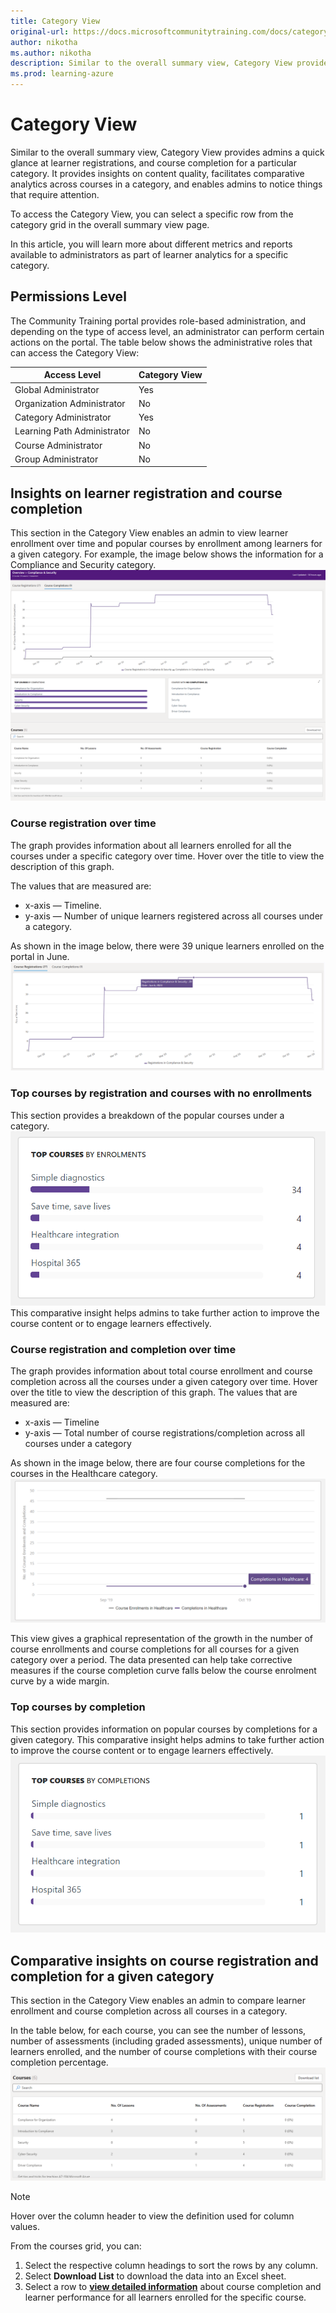 ```yaml
---
title: Category View
original-url: https://docs.microsoftcommunitytraining.com/docs/category-view-report
author: nikotha
ms.author: nikotha
description: Similar to the overall summary view, Category View provides admin a quick glance at the learner enrollments, learner engagement and course completion for a particular category.
ms.prod: learning-azure
---
```


# Category View

Similar to the overall summary view, Category View provides admins a quick glance at learner registrations, and course completion for a particular category. It provides insights on content quality, facilitates comparative analytics across courses in a category, and enables admins to notice things that require attention.

To access the Category View, you can select a specific row from the category grid in the overall summary view page.

In this article, you will learn more about different metrics and reports available to administrators as part of learner analytics for a specific category.

## Permissions Level

The Community Training portal provides role-based administration, and depending on the type of access level, an administrator can perform certain actions on the portal. The table below shows the administrative roles that can access the Category View:  

|Access Level  |Category View|
|---|---|
|Global Administrator| Yes |
|Organization Administrator |No|
|Category Administrator|Yes|
|Learning Path Administrator|No|
|Course Administrator|No|
|Group Administrator|No|

## Insights on learner registration and course completion

This section in the Category View enables an admin to view learner enrollment over time and popular courses by enrollment among learners for a given category. For example, the image below shows the information for a Compliance and Security category.  
![Healthcare category](../../media/image%2839%29.png)

### Course registration over time

The graph provides information about all learners enrolled for all the courses under a specific category over time. Hover over the title to view the description of this graph.

The values that are measured are:  

* x-axis — Timeline.
* y-axis — Number of unique learners registered across all courses under a category.

As shown in the image below, there were 39 unique learners enrolled on the portal in June.  
![Healthcare Graph](../../media/image%2866%29.png)

### Top courses by registration and courses with no enrollments

This section provides a breakdown of the popular courses under a category.
![No courses with zero enrollments](../../media/image%2867%29.png)
 This comparative insight helps admins to take further action to improve the course content or to engage learners effectively.

### Course registration and completion over time

The graph provides information about total course enrollment and course completion across all the courses under a given category over time. Hover over the title to view the description of this graph. The values that are measured are:

* x-axis — Timeline
* y-axis — Total number of course registrations/completion across all courses under a category

As shown in the image below, there are four course completions for the courses in the Healthcare category.  
![4 course completion in the Healthcare](../../media/image%2869%29.png)

This view gives a graphical representation of the growth in the number of course enrollments and course completions for all courses for a given category over a period. The data presented can help take corrective measures if the course completion curve falls below the course enrolment curve by a wide margin.

### Top courses by completion

This section provides information on popular courses by completions for a given category. This comparative insight helps admins to take further action to improve the course content or to engage learners effectively.  
![Top Courses by Completion](../../media/image%2870%29.png)

## Comparative insights on course registration and completion for a given category

This section in the Category View enables an admin to compare learner enrollment and course completion across all courses in a category.

In the table below, for each course, you can see the number of lessons, number of assessments (including graded assessments),  unique number of learners enrolled, and the number of course completions with their course completion percentage.  
![Courses](../../media/image%2840%29.png)

> [!NOTE]  
> Hover over the column header to view the definition used for column values.

From the courses grid, you can:

1. Select the respective column headings to sort the rows by any column.
2. Select **Download List** to download the data into an Excel sheet.
3. Select a row to [**view detailed information**](./course-view-report.md) about course completion and learner performance for all learners enrolled for the specific course.
